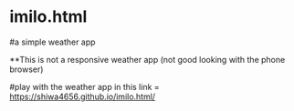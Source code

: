 # imilo.html


#a simple weather app


**This is not a responsive weather app (not good looking with the phone browser)



#play with the weather app in this link = https://shiwa4656.github.io/imilo.html/

